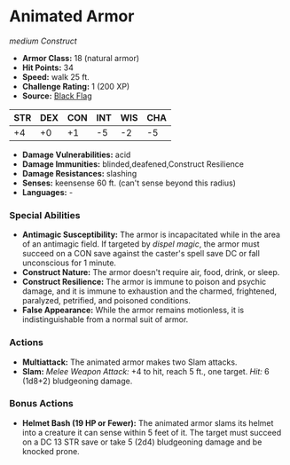 # Animated Armor

*medium* *Construct*

- **Armor Class:** 18 (natural armor)
- **Hit Points:** 34 
- **Speed:** walk 25 ft.
- **Challenge Rating:** 1 (200 XP)
- **Source:** [Black Flag](https://koboldpress.com/kpstore/product/tovrpg-pg-mv/)

| STR | DEX | CON | INT | WIS | CHA |
| --- | --- | --- | --- | --- | --- |
| +4 | +0 | +1 | -5 | -2 | -5 |

- **Damage Vulnerabilities:** acid
- **Damage Immunities:** blinded,deafened,Construct Resilience
- **Damage Resistances:** slashing
- **Senses:** keensense 60 ft. (can't sense beyond this radius)
- **Languages:** -

### Special Abilities

- **Antimagic Susceptibility:** The armor is incapacitated while in the area of an antimagic field. If targeted by _dispel magic_, the armor must succeed on a CON save against the caster's spell save DC or fall unconscious for 1 minute.
- **Construct Nature:** The armor doesn't require air, food, drink, or sleep.
- **Construct Resilience:** The armor is immune to poison and psychic damage, and it is immune to exhaustion and the charmed, frightened, paralyzed, petrified, and poisoned conditions.
- **False Appearance:** While the armor remains motionless, it is indistinguishable from a normal suit of armor.

### Actions

- **Multiattack:** The animated armor makes two Slam attacks.
- **Slam:** _Melee Weapon Attack:_ +4 to hit, reach 5 ft., one target. _Hit:_ 6 (1d8+2) bludgeoning damage.

### Bonus Actions

- **Helmet Bash (19 HP or Fewer):** The animated armor slams its helmet into a creature it can sense within 5 feet of it. The target must succeed on a DC 13 STR save or take 5 (2d4) bludgeoning damage and be knocked prone.
